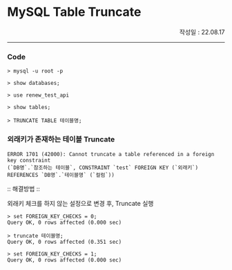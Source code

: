 # MySQL Table Truncate

<p align="right">작성일 : 22.08.17</p>

------------------

### Code

```shell
> mysql -u root -p

> show databases;

> use renew_test_api

> show tables;

> TRUNCATE TABLE 테이블명;
```

###
### 외래키가 존재하는 테이블 Truncate

```shell
ERROR 1701 (42000): Cannot truncate a table referenced in a foreign key constraint 
(`DB명`.`참조하는 테이블`, CONSTRAINT `test` FOREIGN KEY (`외래키`) REFERENCES `DB명`.`테이블명` (`컬럼`))
```

:: 해결방법 ::

외래키 체크를 하지 않는 설정으로 변경 후, Truncate 실행

```shell
> set FOREIGN_KEY_CHECKS = 0;
Query OK, 0 rows affected (0.000 sec)

> truncate 테이블명;
Query OK, 0 rows affected (0.351 sec)

> set FOREIGN_KEY_CHECKS = 1;
Query OK, 0 rows affected (0.000 sec)
```

###
